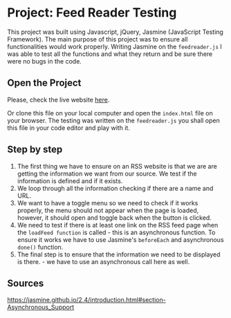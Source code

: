# Project: Feed Reader Testing

This project was built using Javascript, jQuery, Jasmine (JavaScript Testing Framework). The main purpose of this project was to ensure all functionalities would work properly. Writing Jasmine on the `feedreader.js` I was able to test all the functions and what they return and be sure there were no bugs in the code.


## Open the Project

Please, check the live website [here](https://fernandanauata.github.io/Courses/frontend-nanodegree/010-Project-Feed-Reader-Testing/frontend-nanodegree-feedreader-master/).

Or clone this file on your local computer and open the `index.html` file on your browser. The testing was written on the `feedreader.js` you shall open this file in your code editor and play with it.


## Step by step

1. The first thing we have to ensure on an RSS website is that we are are getting the information we want from our source. We test if the information is defined and if it exists. 
2. We loop through all the information checking if there are a name and URL.
3. We want to have a toggle menu so we need to check if it works properly, the menu should not appear when the page is loaded, however, it should open and toggle back when the button is clicked.
4. We need to test if there is at least one link on the RSS feed page when the `loadFeed function` is called - this is an asynchronous function. To ensure it works we have to use Jasmine's `beforeEach` and asynchronous `done()` function.
5. The final step is to ensure that the information we need to be displayed is there. - we have to use an asynchronous call here as well.

## Sources

https://jasmine.github.io/2.4/introduction.html#section-Asynchronous_Support